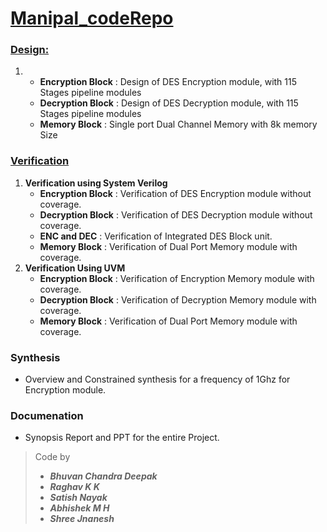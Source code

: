 # **[Manipal_codeRepo](https://github.com/shreejnanesh/Manipal_codeRepo)**

### **[Design:](https://github.com/shreejnanesh/Manipal_codeRepo/tree/writebranch/SemisterTwo/Project/DES_Design)**
1.	- **Encryption Block** : Design of DES Encryption module, with 115 Stages pipeline modules
	- **Decryption Block** : Design of DES Decryption module, with 115 Stages pipeline modules
	- **Memory Block** : Single port Dual Channel Memory with 8k memory Size

### **[Verification](https://github.com/shreejnanesh/Manipal_codeRepo/tree/writebranch/SemisterTwo/Project/DES_Verification)**
1. **Verification using System Verilog**
	- **Encryption Block** : Verification of DES Encryption module without coverage.
	- **Decryption Block** : Verification of DES Decryption module without coverage.
	- **ENC and DEC** : Verification of Integrated DES Block unit.
	- **Memory Block** : Verification of Dual Port Memory module with coverage.
2. **Verification Using UVM**
	- **Encryption Block** : Verification of Encryption Memory module with coverage.
	- **Decryption Block** : Verification of Decryption Memory module with coverage.
	- **Memory Block** : Verification of Dual Port Memory module with coverage.

### **Synthesis**
- Overview and Constrained synthesis for a frequency of 1Ghz for Encryption module.

### **Documenation**
- Synopsis Report and PPT for the entire Project.

>  Code by 
> - ***Bhuvan Chandra Deepak***
> - ***Raghav K K***
> - ***Satish Nayak***
> - ***Abhishek M H***
> - ***Shree Jnanesh***
